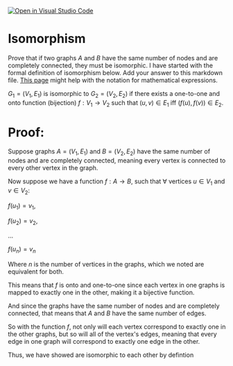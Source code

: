 [![Open in Visual Studio Code](https://classroom.github.com/assets/open-in-vscode-718a45dd9cf7e7f842a935f5ebbe5719a5e09af4491e668f4dbf3b35d5cca122.svg)](https://classroom.github.com/online_ide?assignment_repo_id=13159605&assignment_repo_type=AssignmentRepo)
# Isomorphism

Prove that if two graphs $A$ and $B$ have the same number of nodes and are
completely connected, they must be isomorphic. I have started with the formal
definition of isomorphism below. Add your answer to this markdown file. [This
page](https://docs.github.com/en/get-started/writing-on-github/working-with-advanced-formatting/writing-mathematical-expressions)
might help with the notation for mathematical expressions.

$G_1=(V_1 , E_1)$ is isomorphic to $G_2 = (V_2, E_2)$ if there exists a
one-to-one and onto function (bijection) $f: V_1 \rightarrow V_2$ such that $(u,v)
\in E_1$ iff $(f(u),f(v)) \in E_2$.

# Proof: 

Suppose graphs $A = (V_1, E_1)$ and $B = (V_2, E_2)$ have the same number of nodes and are completely connected, meaning every vertex is connected to every other vertex in the graph. 

Now suppose we have a function $f: A \rightarrow B$, such that $\forall$ vertices $u \in V_1$ and $v \in V_2$: 

$f(u_1) = v_1$, 

$f(u_2) = v_2$, 

...

$f(u_n) = v_n$ 

Where $n$ is the number of vertices in the graphs, which we noted are equivalent for both. 

This means that $f$ is onto and one-to-one since each vertex in one graphs is mapped to exactly one in the other, making it a bijective function. 

And since the graphs have the same number of nodes and are completely connected, that means that $A$ and $B$ have the same number of edges. 

So with the function $f$, not only will each vertex correspond to exactly one in the other graphs, but so will all of the vertex's edges, meaning
that every edge in one graph will correspond to exactly one edge in the other. 

Thus, we have showed are isomorphic to each other by defintion
